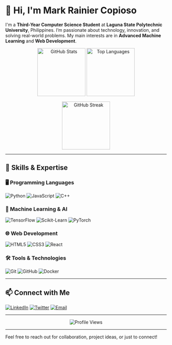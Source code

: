 # 👋 Hi, I'm Mark Rainier Copioso

I'm a **Third-Year Computer Science Student** at **Laguna State Polytechnic University**, Philippines. I’m passionate about technology, innovation, and solving real-world problems. My main interests are in **Advanced Machine Learning** and **Web Development**.


<p align="center">
  <img src="https://github-readme-stats.vercel.app/api?username=Rainieeer&show_icons=true&theme=github_dark" alt="GitHub Stats" height="150"/>
  <img src="https://github-readme-stats.vercel.app/api/top-langs/?username=Rainieeer&layout=compact&theme=github_dark" alt="Top Languages" height="150"/>
</p>
<p align="center">
  <img src="https://github-readme-streak-stats.herokuapp.com/?user=Rainieeer&theme=github-dark" alt="GitHub Streak" height="150"/>
</p>

---

## 🚀 Skills & Expertise

### 🖥️ Programming Languages
![Python](https://img.shields.io/badge/Python-3776AB?style=for-the-badge&logo=python&logoColor=white)
![JavaScript](https://img.shields.io/badge/JavaScript-F7DF1E?style=for-the-badge&logo=javascript&logoColor=black)
![C++](https://img.shields.io/badge/C++-00599C?style=for-the-badge&logo=c%2B%2B&logoColor=white)

### 🤖 Machine Learning & AI
![TensorFlow](https://img.shields.io/badge/TensorFlow-FF6F00?style=for-the-badge&logo=tensorflow&logoColor=white)
![Scikit-Learn](https://img.shields.io/badge/Scikit--Learn-F7931E?style=for-the-badge&logo=scikit-learn&logoColor=white)
![PyTorch](https://img.shields.io/badge/PyTorch-EE4C2C?style=for-the-badge&logo=pytorch&logoColor=white)

### 🌐 Web Development
![HTML5](https://img.shields.io/badge/HTML5-E34F26?style=for-the-badge&logo=html5&logoColor=white)
![CSS3](https://img.shields.io/badge/CSS3-1572B6?style=for-the-badge&logo=css3&logoColor=white)
![React](https://img.shields.io/badge/React-61DAFB?style=for-the-badge&logo=react&logoColor=black)

### 🛠️ Tools & Technologies
![Git](https://img.shields.io/badge/Git-F05032?style=for-the-badge&logo=git&logoColor=white)
![GitHub](https://img.shields.io/badge/GitHub-181717?style=for-the-badge&logo=github&logoColor=white)
![Docker](https://img.shields.io/badge/Docker-2496ED?style=for-the-badge&logo=docker&logoColor=white)

---



## 📫 Connect with Me

[![LinkedIn](https://img.shields.io/badge/LinkedIn-Profile-blue?style=for-the-badge&logo=linkedin)](https://www.linkedin.com/in/mark-rainier-copioso-010719324/)
[![Twitter](https://img.shields.io/badge/Twitter-Handle-blue?style=for-the-badge&logo=twitter)](#)
[![Email](https://img.shields.io/badge/Email-Contact-red?style=for-the-badge&logo=gmail)](mailto:your.email@example.com)

---

<p align="center">
  <img src="https://komarev.com/ghpvc/?username=Rainieeer&style=flat-square&color=blue" alt="Profile Views"/>
</p>

---

Feel free to reach out for collaboration, project ideas, or just to connect!
